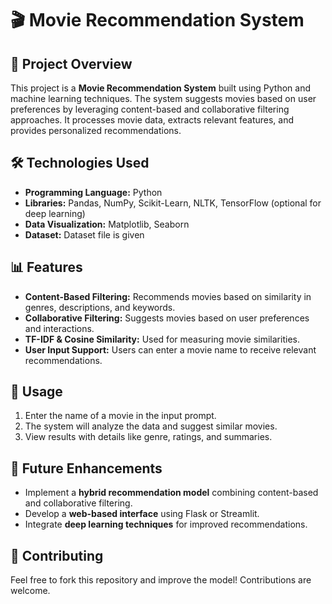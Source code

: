# 🎬 Movie Recommendation System

## 📌 Project Overview
This project is a **Movie Recommendation System** built using Python and machine learning techniques. The system suggests movies based on user preferences by leveraging content-based and collaborative filtering approaches. It processes movie data, extracts relevant features, and provides personalized recommendations.

## 🛠️ Technologies Used
- **Programming Language:** Python
- **Libraries:** Pandas, NumPy, Scikit-Learn, NLTK, TensorFlow (optional for deep learning)
- **Data Visualization:** Matplotlib, Seaborn
- **Dataset:** Dataset file is given

## 📊 Features
- **Content-Based Filtering:** Recommends movies based on similarity in genres, descriptions, and keywords.
- **Collaborative Filtering:** Suggests movies based on user preferences and interactions.
- **TF-IDF & Cosine Similarity:** Used for measuring movie similarities.
- **User Input Support:** Users can enter a movie name to receive relevant recommendations.

## 📌 Usage
1. Enter the name of a movie in the input prompt.
2. The system will analyze the data and suggest similar movies.
3. View results with details like genre, ratings, and summaries.

## 🎯 Future Enhancements
- Implement a **hybrid recommendation model** combining content-based and collaborative filtering.
- Develop a **web-based interface** using Flask or Streamlit.
- Integrate **deep learning techniques** for improved recommendations.

## 🤝 Contributing
Feel free to fork this repository and improve the model! Contributions are welcome.

